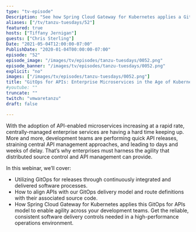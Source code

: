 ```yaml
---
type: "tv-episode"
Description: "See how Spring Cloud Gateway for Kubernetes applies a GitOps for APIs model to enable agility across your development teams."
aliases: ["/tv/tanzu-tuesdays/52"]
featured: true
hosts: ["Tiffany Jernigan"]
guests: ["Chris Sterling"]
Date: "2021-05-04T12:00:00-07:00"
PublishDate: "2020-01-04T00:00:00-07:00"
episode: "52"
episode_image: "/images/tv/episodes/tanzu-tuesdays/0052.png"
episode_banner: "/images/tv/episodes/tanzu-tuesdays/0052.png"
explicit: "no"
images: ["/images/tv/episodes/tanzu-tuesdays/0052.png"]
title: "GitOps for APIs: Enterprise Microservices in the Age of Kubernetes with Chris Sterling"
#youtube: ""
truncate: ""
twitch: "vmwaretanzu"
draft: false

---
```


With the adoption of API-enabled microservices increasing at a rapid rate, centrally-managed enterprise services are having a hard time keeping up. More and more, development teams are performing quick API releases, straining central API management approaches, and leading to days and weeks of delay.  That’s why enterprises must harness the agility that distributed source control and API management can provide.

In this webinar, we’ll cover:
- Utilizing GitOps for releases through continuously integrated and delivered software processes.
- How to align APIs with our GitOps delivery model and route definitions with their associated source code.
- How Spring Cloud Gateway for Kubernetes applies this GitOps for APIs model to enable agility across your development teams.
Get the reliable, consistent software delivery controls needed in a high-performance operations environment.